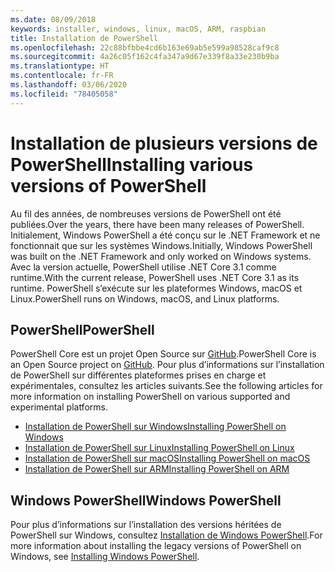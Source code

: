 ```yaml
---
ms.date: 08/09/2018
keywords: installer, windows, linux, macOS, ARM, raspbian
title: Installation de PowerShell
ms.openlocfilehash: 22c88bfbbe4cd6b163e69ab5e599a98528caf9c8
ms.sourcegitcommit: 4a26c05f162c4fa347a9d67e339f8a33e230b9ba
ms.translationtype: HT
ms.contentlocale: fr-FR
ms.lasthandoff: 03/06/2020
ms.locfileid: "78405058"
---
```

# <a name="installing-various-versions-of-powershell"></a><span data-ttu-id="4de0c-103">Installation de plusieurs versions de PowerShell</span><span class="sxs-lookup"><span data-stu-id="4de0c-103">Installing various versions of PowerShell</span></span>

<span data-ttu-id="4de0c-104">Au fil des années, de nombreuses versions de PowerShell ont été publiées.</span><span class="sxs-lookup"><span data-stu-id="4de0c-104">Over the years, there have been many releases of PowerShell.</span></span> <span data-ttu-id="4de0c-105">Initialement, Windows PowerShell a été conçu sur le .NET Framework et ne fonctionnait que sur les systèmes Windows.</span><span class="sxs-lookup"><span data-stu-id="4de0c-105">Initially, Windows PowerShell was built on the .NET Framework and only worked on Windows systems.</span></span> <span data-ttu-id="4de0c-106">Avec la version actuelle, PowerShell utilise .NET Core 3.1 comme runtime.</span><span class="sxs-lookup"><span data-stu-id="4de0c-106">With the current release, PowerShell uses .NET Core 3.1 as its runtime.</span></span> <span data-ttu-id="4de0c-107">PowerShell s’exécute sur les plateformes Windows, macOS et Linux.</span><span class="sxs-lookup"><span data-stu-id="4de0c-107">PowerShell runs on Windows, macOS, and Linux platforms.</span></span>

## <a name="powershell"></a><span data-ttu-id="4de0c-108">PowerShell</span><span class="sxs-lookup"><span data-stu-id="4de0c-108">PowerShell</span></span>

<span data-ttu-id="4de0c-109">PowerShell Core est un projet Open Source sur [GitHub](https://github.com/powershell/powershell).</span><span class="sxs-lookup"><span data-stu-id="4de0c-109">PowerShell Core is an Open Source project on [GitHub](https://github.com/powershell/powershell).</span></span> <span data-ttu-id="4de0c-110">Pour plus d’informations sur l’installation de PowerShell sur différentes plateformes prises en charge et expérimentales, consultez les articles suivants.</span><span class="sxs-lookup"><span data-stu-id="4de0c-110">See the following articles for more information on installing PowerShell on various supported and experimental platforms.</span></span>

- [<span data-ttu-id="4de0c-111">Installation de PowerShell sur Windows</span><span class="sxs-lookup"><span data-stu-id="4de0c-111">Installing PowerShell on Windows</span></span>](Installing-PowerShell-Core-on-Windows.md)
- [<span data-ttu-id="4de0c-112">Installation de PowerShell sur Linux</span><span class="sxs-lookup"><span data-stu-id="4de0c-112">Installing PowerShell on Linux</span></span>](Installing-PowerShell-Core-on-Linux.md)
- [<span data-ttu-id="4de0c-113">Installation de PowerShell sur macOS</span><span class="sxs-lookup"><span data-stu-id="4de0c-113">Installing PowerShell on macOS</span></span>](Installing-PowerShell-Core-on-macOS.md)
- [<span data-ttu-id="4de0c-114">Installation de PowerShell sur ARM</span><span class="sxs-lookup"><span data-stu-id="4de0c-114">Installing PowerShell on ARM</span></span>](PowerShell-Core-on-ARM.md)

## <a name="windows-powershell"></a><span data-ttu-id="4de0c-115">Windows PowerShell</span><span class="sxs-lookup"><span data-stu-id="4de0c-115">Windows PowerShell</span></span>

<span data-ttu-id="4de0c-116">Pour plus d’informations sur l’installation des versions héritées de PowerShell sur Windows, consultez [Installation de Windows PowerShell](installing-windows-powershell.md).</span><span class="sxs-lookup"><span data-stu-id="4de0c-116">For more information about installing the legacy versions of PowerShell on Windows, see [Installing Windows PowerShell](installing-windows-powershell.md).</span></span>
